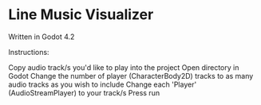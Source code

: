 # Line Music Visualizer

Written in Godot 4.2

Instructions:

Copy audio track/s you'd like to play into the project
Open directory in Godot
Change the number of player (CharacterBody2D) tracks to as many audio tracks as you wish to include
Change each 'Player' (AudioStreamPlayer) to your track/s
Press run
